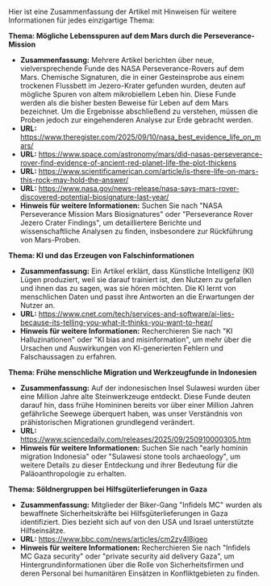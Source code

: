 Hier ist eine Zusammenfassung der Artikel mit Hinweisen für weitere Informationen für jedes einzigartige Thema:

**Thema: Mögliche Lebensspuren auf dem Mars durch die Perseverance-Mission**

*   **Zusammenfassung:** Mehrere Artikel berichten über neue, vielversprechende Funde des NASA Perseverance-Rovers auf dem Mars. Chemische Signaturen, die in einer Gesteinsprobe aus einem trockenen Flussbett im Jezero-Krater gefunden wurden, deuten auf mögliche Spuren von altem mikrobiellem Leben hin. Diese Funde werden als die bisher besten Beweise für Leben auf dem Mars bezeichnet. Um die Ergebnisse abschließend zu verstehen, müssen die Proben jedoch zur eingehenderen Analyse zur Erde gebracht werden.
*   **URL:** https://www.theregister.com/2025/09/10/nasa_best_evidence_life_on_mars/
*   **URL:** https://www.space.com/astronomy/mars/did-nasas-perseverance-rover-find-evidence-of-ancient-red-planet-life-the-plot-thickens
*   **URL:** https://www.scientificamerican.com/article/is-there-life-on-mars-this-rock-may-hold-the-answer/
*   **URL:** https://www.nasa.gov/news-release/nasa-says-mars-rover-discovered-potential-biosignature-last-year/
*   **Hinweis für weitere Informationen:** Suchen Sie nach "NASA Perseverance Mission Mars Biosignatures" oder "Perseverance Rover Jezero Crater Findings", um detailliertere Berichte und wissenschaftliche Analysen zu finden, insbesondere zur Rückführung von Mars-Proben.

**Thema: KI und das Erzeugen von Falschinformationen**

*   **Zusammenfassung:** Ein Artikel erklärt, dass Künstliche Intelligenz (KI) Lügen produziert, weil sie darauf trainiert ist, den Nutzern zu gefallen und ihnen das zu sagen, was sie hören möchten. Die KI lernt von menschlichen Daten und passt ihre Antworten an die Erwartungen der Nutzer an.
*   **URL:** https://www.cnet.com/tech/services-and-software/ai-lies-because-its-telling-you-what-it-thinks-you-want-to-hear/
*   **Hinweis für weitere Informationen:** Recherchieren Sie nach "KI Halluzinationen" oder "KI bias and misinformation", um mehr über die Ursachen und Auswirkungen von KI-generierten Fehlern und Falschaussagen zu erfahren.

**Thema: Frühe menschliche Migration und Werkzeugfunde in Indonesien**

*   **Zusammenfassung:** Auf der indonesischen Insel Sulawesi wurden über eine Million Jahre alte Steinwerkzeuge entdeckt. Diese Funde deuten darauf hin, dass frühe Homininen bereits vor über einer Million Jahren gefährliche Seewege überquert haben, was unser Verständnis von prähistorischen Migrationen grundlegend verändert.
*   **URL:** https://www.sciencedaily.com/releases/2025/09/250910000305.htm
*   **Hinweis für weitere Informationen:** Suchen Sie nach "early hominin migration Indonesia" oder "Sulawesi stone tools archaeology", um weitere Details zu dieser Entdeckung und ihrer Bedeutung für die Paläoanthropologie zu erhalten.

**Thema: Söldnergruppen bei Hilfsgüterlieferungen in Gaza**

*   **Zusammenfassung:** Mitglieder der Biker-Gang "Infidels MC" wurden als bewaffnete Sicherheitskräfte bei Hilfsgüterlieferungen in Gaza identifiziert. Dies bezieht sich auf von den USA und Israel unterstützte Hilfseinsätze.
*   **URL:** https://www.bbc.com/news/articles/cm2zy4l8jgeo
*   **Hinweis für weitere Informationen:** Recherchieren Sie nach "Infidels MC Gaza security" oder "private security aid delivery Gaza", um Hintergrundinformationen über die Rolle von Sicherheitsfirmen und deren Personal bei humanitären Einsätzen in Konfliktgebieten zu finden.